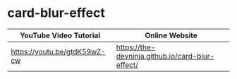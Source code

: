 # card-blur-effect


| YouTube Video Tutorial        |      Online Website                              |
|------------------------------ | ------------------------------------------------ |
| https://youtu.be/gtdK59wZ-cw  | https://the-devninja.github.io/card-blur-effect/ |


